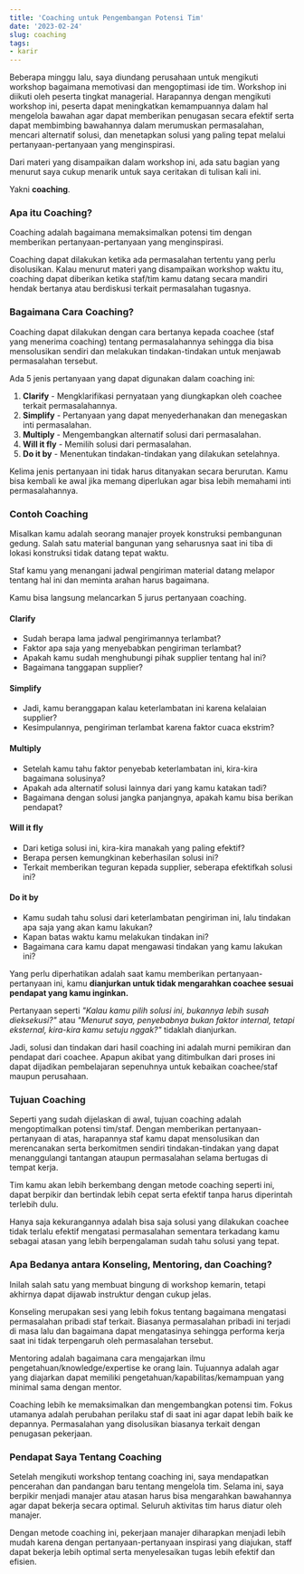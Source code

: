 ```yaml
---
title: 'Coaching untuk Pengembangan Potensi Tim'
date: '2023-02-24'
slug: coaching
tags: 
- karir
---
```


Beberapa minggu lalu, saya diundang perusahaan untuk mengikuti workshop bagaimana memotivasi dan mengoptimasi ide tim. Workshop ini diikuti oleh peserta tingkat managerial. Harapannya dengan mengikuti workshop ini, peserta dapat meningkatkan kemampuannya dalam hal mengelola bawahan agar dapat memberikan penugasan secara efektif serta dapat membimbing bawahannya dalam merumuskan permasalahan, mencari alternatif solusi, dan menetapkan solusi yang paling tepat melalui pertanyaan-pertanyaan yang menginspirasi.

Dari materi yang disampaikan dalam workshop ini, ada satu bagian yang menurut saya cukup menarik untuk saya ceritakan di tulisan kali ini.

Yakni **coaching**.

### Apa itu Coaching?

Coaching adalah bagaimana memaksimalkan potensi tim dengan memberikan pertanyaan-pertanyaan yang menginspirasi.

Coaching dapat dilakukan ketika ada permasalahan tertentu yang perlu disolusikan. Kalau menurut materi yang disampaikan workshop waktu itu, coaching dapat diberikan ketika staf/tim kamu datang secara mandiri hendak bertanya atau berdiskusi terkait permasalahan tugasnya.

### Bagaimana Cara Coaching?

Coaching dapat dilakukan dengan cara bertanya kepada coachee (staf yang menerima coaching) tentang permasalahannya sehingga dia bisa mensolusikan sendiri dan melakukan tindakan-tindakan untuk menjawab permasalahan tersebut.

Ada 5 jenis pertanyaan yang dapat digunakan dalam coaching ini: 

1. **Clarify** - Mengklarifikasi pernyataan yang diungkapkan oleh coachee terkait permasalahannya.
1. **Simplify** - Pertanyaan yang dapat menyederhanakan dan menegaskan inti permasalahan. 
1. **Multiply** - Mengembangkan alternatif solusi dari permasalahan.
1. **Will it fly** - Memilih solusi dari permasalahan.
1. **Do it by** - Menentukan tindakan-tindakan yang dilakukan setelahnya.

Kelima jenis pertanyaan ini tidak harus ditanyakan secara berurutan. Kamu bisa kembali ke awal jika memang diperlukan agar bisa lebih memahami inti permasalahannya.

### Contoh Coaching

Misalkan kamu adalah seorang manajer proyek konstruksi pembangunan gedung. Salah satu material bangunan yang seharusnya saat ini tiba di lokasi konstruksi tidak datang tepat waktu. 

Staf kamu yang menangani jadwal pengiriman material datang melapor tentang hal ini dan meminta arahan harus bagaimana.

Kamu bisa langsung melancarkan 5 jurus pertanyaan coaching.

#### Clarify

* Sudah berapa lama jadwal pengirimannya terlambat?
* Faktor apa saja yang menyebabkan pengiriman terlambat?
* Apakah kamu sudah menghubungi pihak supplier tentang hal ini?
* Bagaimana tanggapan supplier?

#### Simplify

* Jadi, kamu beranggapan kalau keterlambatan ini karena kelalaian supplier?
* Kesimpulannya, pengiriman terlambat karena faktor cuaca ekstrim?

#### Multiply

* Setelah kamu tahu faktor penyebab keterlambatan ini, kira-kira bagaimana solusinya?
* Apakah ada alternatif solusi lainnya dari yang kamu katakan tadi?
* Bagaimana dengan solusi jangka panjangnya, apakah kamu bisa berikan pendapat?

#### Will it fly

* Dari ketiga solusi ini, kira-kira manakah yang paling efektif?
* Berapa persen kemungkinan keberhasilan solusi ini?
* Terkait memberikan teguran kepada supplier, seberapa efektifkah solusi ini?

#### Do it by

* Kamu sudah tahu solusi dari keterlambatan pengiriman ini, lalu tindakan apa saja yang akan kamu lakukan?
* Kapan batas waktu kamu melakukan tindakan ini?
* Bagaimana cara kamu dapat mengawasi tindakan yang kamu lakukan ini?

Yang perlu diperhatikan adalah saat kamu memberikan pertanyaan-pertanyaan ini, kamu **dianjurkan untuk tidak mengarahkan coachee sesuai pendapat yang kamu inginkan.**

Pertanyaan seperti *"Kalau kamu pilih solusi ini, bukannya lebih susah dieksekusi?"* atau *"Menurut saya, penyebabnya bukan faktor internal, tetapi eksternal, kira-kira kamu setuju nggak?"* tidaklah dianjurkan.

Jadi, solusi dan tindakan dari hasil coaching ini adalah murni pemikiran dan pendapat dari coachee. Apapun akibat yang ditimbulkan dari proses ini dapat dijadikan pembelajaran sepenuhnya untuk kebaikan coachee/staf maupun perusahaan.

### Tujuan Coaching

Seperti yang sudah dijelaskan di awal, tujuan coaching adalah mengoptimalkan potensi tim/staf. Dengan memberikan pertanyaan-pertanyaan di atas, harapannya staf kamu dapat mensolusikan dan merencanakan serta berkomitmen sendiri tindakan-tindakan yang dapat menanggulangi tantangan ataupun permasalahan selama bertugas di tempat kerja.

Tim kamu akan lebih berkembang dengan metode coaching seperti ini, dapat berpikir dan bertindak lebih cepat serta efektif tanpa harus diperintah terlebih dulu.

Hanya saja kekurangannya adalah bisa saja solusi yang dilakukan coachee tidak terlalu efektif mengatasi permasalahan sementara terkadang kamu sebagai atasan yang lebih berpengalaman sudah tahu solusi yang tepat.
 
### Apa Bedanya antara Konseling, Mentoring, dan Coaching?

Inilah salah satu yang membuat bingung di workshop kemarin, tetapi akhirnya dapat dijawab instruktur dengan cukup jelas.

Konseling merupakan sesi yang lebih fokus tentang bagaimana mengatasi permasalahan pribadi staf terkait. Biasanya permasalahan pribadi ini terjadi di masa lalu dan bagaimana dapat mengatasinya sehingga performa kerja saat ini tidak terpengaruh oleh permasalahan tersebut.

Mentoring adalah bagaimana cara mengajarkan ilmu pengetahuan/knowledge/expertise ke orang lain. Tujuannya adalah agar yang diajarkan dapat memiliki pengetahuan/kapabilitas/kemampuan yang minimal sama dengan mentor.

Coaching lebih ke memaksimalkan dan mengembangkan potensi tim. Fokus utamanya adalah perubahan perilaku staf di saat ini agar dapat lebih baik ke depannya. Permasalahan yang disolusikan biasanya terkait dengan penugasan pekerjaan.

### Pendapat Saya Tentang Coaching

Setelah mengikuti workshop tentang coaching ini, saya mendapatkan pencerahan dan pandangan baru tentang mengelola tim. Selama ini, saya berpikir menjadi manajer atau atasan harus bisa mengarahkan bawahannya agar dapat bekerja secara optimal. Seluruh aktivitas tim harus diatur oleh manajer.

Dengan metode coaching ini, pekerjaan manajer diharapkan menjadi lebih mudah karena dengan pertanyaan-pertanyaan inspirasi yang diajukan, staff dapat bekerja lebih optimal serta menyelesaikan tugas lebih efektif dan efisien.
